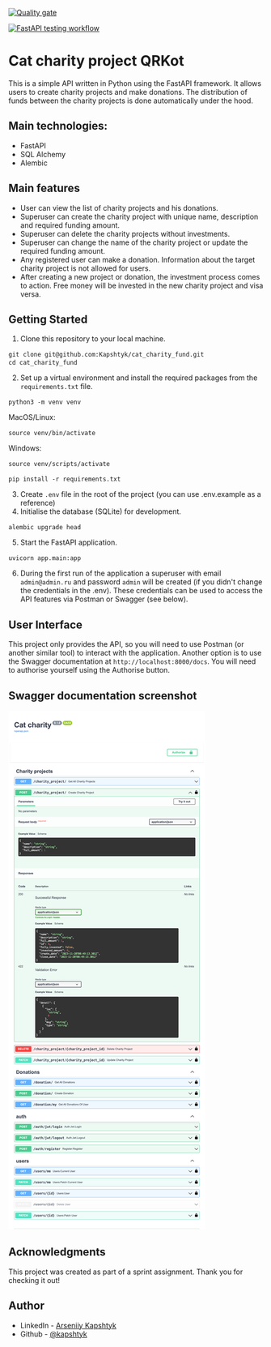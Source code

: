 [![Quality gate](https://sonarcloud.io/api/project_badges/quality_gate?project=Kapshtyk_cat_charity_fund)](https://sonarcloud.io/summary/new_code?id=Kapshtyk_cat_charity_fund)

[![FastAPI testing workflow](https://github.com/Kapshtyk/cat_charity_fund/actions/workflows/main.yaml/badge.svg)](https://github.com/Kapshtyk/cat_charity_fund/actions/workflows/main.yaml)

# Cat charity project QRKot
This is a simple API written in Python using the FastAPI framework. It allows users to create charity projects and make donations. The distribution of funds between the charity projects is done automatically under the hood.

## Main technologies:
- FastAPI
- SQL Alchemy
- Alembic

## Main features
- User can view the list of charity projects and his donations.
- Superuser can create the charity project with unique name, description and required funding amount.
- Superuser can delete the charity projects without investments.
- Superuser can change the name of the charity project or update the required funding amount.
- Any registered user can make a donation. Information about the target charity project is not allowed for users.
- After creating a new project or donation, the investment process comes to action. Free money will be invested in the new charity project and visa versa.

## Getting Started

1. Clone this repository to your local machine.
```
git clone git@github.com:Kapshtyk/cat_charity_fund.git
cd cat_charity_fund
```
2. Set up a virtual environment and install the required packages from the `requirements.txt` file.
```
python3 -m venv venv
```
MacOS/Linux:
```
source venv/bin/activate
```
Windows:
```
source venv/scripts/activate
```
```
pip install -r requirements.txt
```
3. Create `.env` file in the root of the project (you can use .env.example as a reference)
4. Initialise the database (SQLite) for development.
```
alembic upgrade head
```
5. Start the FastAPI application.
```
uvicorn app.main:app
```
6. During the first run of the application a superuser with email `admin@admin.ru` and password `admin` will be created (if you didn't change the credentials in the .env). These credentials can be used to access the API features via Postman or Swagger (see below).

## User Interface

This project only provides the API, so you will need to use Postman (or another similar tool) to interact with the application. Another option is to use the Swagger documentation at `http://localhost:8000/docs`. You will need to authorise yourself using the Authorise button.

## Swagger documentation screenshot

![desktop](https://github.com/Kapshtyk/cat_charity_fund/blob/master/screenshots/localhost_8000_docs.png?raw=true)

## Acknowledgments

This project was created as part of a sprint assignment. Thank you for checking it out!

## Author
- LinkedIn - [Arseniiy Kapshtyk](https://www.linkedin.com/in/kapshtyk/)
- Github - [@kapshtyk](https://github.com/Kapshtyk)

